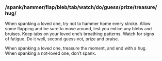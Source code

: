 ### /spank/hammer/flap/bleb/tab/watch/do/guess/prize/treasure/hug/

When spanking a loved one, try not to hammer home every stroke. Allow some flapping and be sure to move around, lest you entice any blebs and bruises. Keep tabs on your loved one’s breathing patterns. Watch for signs of fatigue. Do it well, second guess not, prize and praise. 

When spanking a loved one, treasure the moment, and end with a hug. When spanking a not-loved one, don’t spank.
